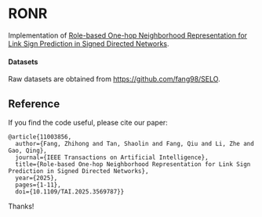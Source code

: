 # RONR
Implementation of [Role-based One-hop Neighborhood Representation for Link Sign Prediction in Signed Directed Networks](https://ieeexplore.ieee.org/document/11003856).


#### Datasets

Raw datasets are obtained from https://github.com/fang98/SELO.



Reference
---------

If you find the code useful, please cite our paper:

```
@article{11003856,
  author={Fang, Zhihong and Tan, Shaolin and Fang, Qiu and Li, Zhe and Gao, Qing},
  journal={IEEE Transactions on Artificial Intelligence}, 
  title={Role-based One-hop Neighborhood Representation for Link Sign Prediction in Signed Directed Networks}, 
  year={2025},
  pages={1-11},
  doi={10.1109/TAI.2025.3569787}}
```

Thanks!
